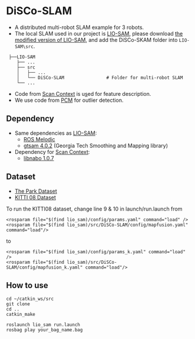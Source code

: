# DiSCo-SLAM
- A distributed multi-robot SLAM example for 3 robots.
- The local SLAM used in our project is [LIO-SAM](https://github.com/TixiaoShan/LIO-SAM), please download [the modified version of LIO-SAM](https://github.com/yeweihuang/LIO-SAM.git), and add the DiSCo-SKAM folder into ```LIO-SAM\src```.
```
 ├──LIO-SAM
    ├── ...
    ├── src                    
    │   ├── ...           
    │   └── DiSCo-SLAM                # Folder for multi-robot SLAM
    └── ...
 ```
- Code from [Scan Context]((https://github.com/irapkaist/scancontext)) is u[s]()ed for feature description.
- We use code from [PCM](https://github.com/lajoiepy/robust_distributed_mapper/tree/d609f59658956e1b7fe06c786ed7d07776ecb426/cpp/src/pairwise_consistency_maximization) 
for outlier detection.


## Dependency
- Same dependencies as [LIO-SAM](https://github.com/TixiaoShan/LIO-SAM):
  - [ROS Melodic](http://wiki.ros.org/melodic#Installation)
  - [gtsam 4.0.2](https://github.com/borglab/gtsam/releases) (Georgia Tech Smoothing and Mapping library)
- Dependency for [Scan Context](https://github.com/irapkaist/scancontext):
  - [libnabo 1.0.7](https://github.com/ethz-asl/libnabo/releases)
  

## Dataset

- [The Park Dataset](https://drive.google.com/file/d/1B9-Rd7hd-hF_O_NDrmCrwz93ajs0dadw/view?usp=sharing)
- [KITTI 08 Dataset](https://drive.google.com/file/d/1l0bQlp40Xc90ZuviMSsevNOKNEg3i1xP/view?usp=sharing)

To run the KITTI08 dataset, change line 9 & 10 in launch/run.launch from
  ```
<rosparam file="$(find lio_sam)/config/params.yaml" command="load" />
<rosparam file="$(find lio_sam)/src/DiSCo-SLAM/config/mapfusion.yaml" command="load"/>
  ```
to
  ```  
<rosparam file="$(find lio_sam)/config/params_k.yaml" command="load" />
<rosparam file="$(find lio_sam)/src/DiSCo-SLAM/config/mapfusion_k.yaml" command="load"/>
  ```
    
## How to use

```
cd ~/catkin_ws/src
git clone 
cd ..
catkin_make
```

```
roslaunch lio_sam run.launch
rosbag play your_bag_name.bag
```

